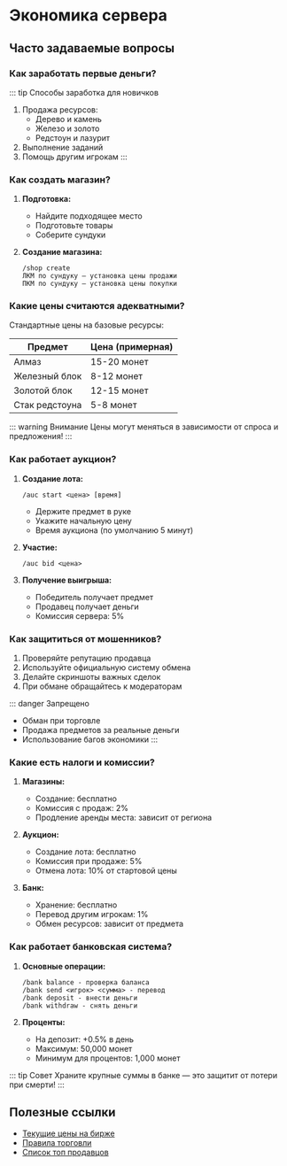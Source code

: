 # Экономика сервера

## Часто задаваемые вопросы

### Как заработать первые деньги?

::: tip Способы заработка для новичков
1. Продажа ресурсов:
   - Дерево и камень
   - Железо и золото
   - Редстоун и лазурит
2. Выполнение заданий
3. Помощь другим игрокам
:::

### Как создать магазин?

1. **Подготовка:**
   - Найдите подходящее место
   - Подготовьте товары
   - Соберите сундуки

2. **Создание магазина:**
   ```
   /shop create
   ЛКМ по сундуку — установка цены продажи
   ПКМ по сундуку — установка цены покупки
   ```

### Какие цены считаются адекватными?

Стандартные цены на базовые ресурсы:

| Предмет | Цена (примерная) |
|---------|------------------|
| Алмаз | 15-20 монет |
| Железный блок | 8-12 монет |
| Золотой блок | 12-15 монет |
| Стак редстоуна | 5-8 монет |

::: warning Внимание
Цены могут меняться в зависимости от спроса и предложения!
:::

### Как работает аукцион?

1. **Создание лота:**
   ```
   /auc start <цена> [время]
   ```
   - Держите предмет в руке
   - Укажите начальную цену
   - Время аукциона (по умолчанию 5 минут)

2. **Участие:**
   ```
   /auc bid <цена>
   ```

3. **Получение выигрыша:**
   - Победитель получает предмет
   - Продавец получает деньги
   - Комиссия сервера: 5%

### Как защититься от мошенников?

1. Проверяйте репутацию продавца
2. Используйте официальную систему обмена
3. Делайте скриншоты важных сделок
4. При обмане обращайтесь к модераторам

::: danger Запрещено
- Обман при торговле
- Продажа предметов за реальные деньги
- Использование багов экономики
:::

### Какие есть налоги и комиссии?

1. **Магазины:**
   - Создание: бесплатно
   - Комиссия с продаж: 2%
   - Продление аренды места: зависит от региона

2. **Аукцион:**
   - Создание лота: бесплатно
   - Комиссия при продаже: 5%
   - Отмена лота: 10% от стартовой цены

3. **Банк:**
   - Хранение: бесплатно
   - Перевод другим игрокам: 1%
   - Обмен ресурсов: зависит от предмета

### Как работает банковская система?

1. **Основные операции:**
   ```
   /bank balance - проверка баланса
   /bank send <игрок> <сумма> - перевод
   /bank deposit - внести деньги
   /bank withdraw - снять деньги
   ```

2. **Проценты:**
   - На депозит: +0.5% в день
   - Максимум: 50,000 монет
   - Минимум для процентов: 1,000 монет

::: tip Совет
Храните крупные суммы в банке — это защитит от потери при смерти!
:::

## Полезные ссылки

- [Текущие цены на бирже](https://antagon.ru/market)
- [Правила торговли](/rules#торговля)
- [Список топ продавцов](https://antagon.ru/top-sellers)
